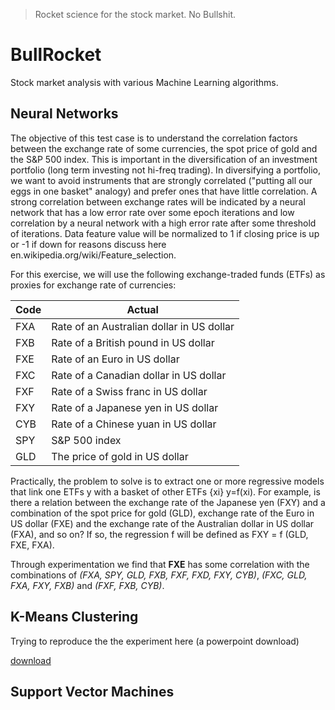 >Rocket science for the stock market. No Bullshit.

# BullRocket

Stock market analysis with various Machine Learning algorithms.

## Neural Networks

The objective of this test case is to understand the correlation factors
between the exchange rate of some currencies, the spot price of gold and
the S&P 500 index. This is important in the diversification of an
investment portfolio (long term investing not hi-freq trading). In
diversifying a portfolio, we want to avoid instruments that are strongly
correlated ("putting all our eggs in one basket" analogy) and prefer ones
that have little correlation. A strong correlation between exchange
rates will be indicated by a neural network that has a low error rate
over some epoch iterations and low correlation by a neural network with
a high error rate after some threshold of iterations. Data feature value will
be normalized to 1 if closing price is up or -1 if down for reasons
discuss here en.wikipedia.org/wiki/Feature_selection.

For this exercise, we will use the following exchange-traded funds
(ETFs) as proxies for exchange rate of currencies:

Code | Actual
---- | -------------------------------------------
FXA  | Rate of an Australian dollar in US dollar
FXB  | Rate of a British pound in US dollar
FXE  | Rate of an Euro in US dollar
FXC  | Rate of a Canadian dollar in US dollar
FXF  | Rate of a Swiss franc in US dollar
FXY  | Rate of a Japanese yen in US dollar
CYB  | Rate of a Chinese yuan in US dollar
SPY  | S&P 500 index
GLD  | The price of gold in US dollar

Practically, the problem to solve is to extract one or more regressive
models that link one ETFs y with a basket of other ETFs {xi} y=f(xi).
For example, is there a relation between the exchange rate of the
Japanese yen (FXY) and a combination of the spot price for gold (GLD),
exchange rate of the Euro in US dollar (FXE) and the exchange rate of
the Australian dollar in US dollar (FXA), and so on? If so, the
regression f will be defined as FXY = f (GLD, FXE, FXA).

Through experimentation we find that **FXE** has some correlation with the
combinations of *(FXA, SPY, GLD, FXB, FXF, FXD, FXY, CYB)*,
*(FXC, GLD, FXA, FXY, FXB)* and *(FXF, FXB, CYB)*.

## K-Means Clustering

Trying to reproduce the the experiment here (a powerpoint download) 

[download](https://www.google.com/url?sa=t&rct=j&q=&esrc=s&source=web&cd=4&cad=rja&uact=8&ved=0ahUKEwib8rKrg7zKAhVBxWMKHbtGAvUQFggvMAM&url=http%3A%2F%2Fwww.cs.dartmouth.edu%2F~datamining%2FWeiPanUmangBhaskar.ppt&usg=AFQjCNGfRLyZRSZSS2rNuOI6SZWl3ipo6A)

## Support Vector Machines

